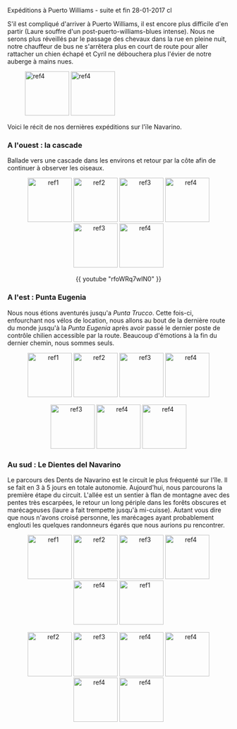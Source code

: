 Expéditions à Puerto Williams - suite et fin
28-01-2017
cl

S'il est compliqué d'arriver à Puerto Williams, il est encore plus difficile d'en partir (Laure souffre d'un post-puerto-williams-blues intense). Nous ne serons plus réveillés par le passage des chevaux dans la rue en pleine nuit, notre chauffeur de bus ne s'arrêtera plus en court de route pour aller rattacher un chien échapé et Cyril ne débouchera plus l'évier de notre auberge à mains nues.

<figure>
  <img src='{{ imgThumb "14.jpg"}}' data-image-opened='{{img "14.jpg" }}' class="image" alt="ref4" style="width:100px"/>
   <img src='{{ imgThumb "27.jpg"}}' data-image-opened='{{img "27.jpg" }}' class="image" alt="ref4" style="width:100px"/>
</figure>


Voici le récit de nos dernières expéditions sur l'ïle Navarino.

### A l'ouest : la cascade

Ballade vers une cascade dans les environs et retour par la côte afin de continuer à observer les oiseaux.

<p style="text-align:center">
  <img src='{{ imgThumb "1.jpg"}}' data-image-opened='{{img "1.jpg" }}' class="image" alt="ref1" style="width:100px"/>
  <img src='{{ imgThumb "2.jpg"}}' data-image-opened='{{img "2.jpg" }}' class="image" alt="ref2" style="height:100px"/>
  <img src='{{ imgThumb "3.jpg"}}' data-image-opened='{{img "3.jpg" }}' class="image" alt="ref3" style="width:100px"/>
  <img src='{{ imgThumb "4.jpg"}}' data-image-opened='{{img "4.jpg" }}' class="image" alt="ref4" style="width:100px"/>
  <img src='{{ imgThumb "5.jpg"}}' data-image-opened='{{img "5.jpg" }}' class="image" alt="ref3" style="width:100px"/>
  <img src='{{ imgThumb "6.jpg"}}' data-image-opened='{{img "6.jpg" }}' class="image" alt="ref4" style="height:100px"/>
</p>

<div style="text-align:center">
  {{ youtube "rfoWRq7wIN0" }}
</div>

### A l'est : Punta Eugenia

Nous nous étions aventurés jusqu'a *Punta Trucco*. Cette fois-ci, enfourchant nos vélos de location, nous allons au bout de la dernière route du monde jusqu'à la *Punta Eugenia* après avoir passé le dernier poste de contrôle chilien accessible par la route. Beaucoup d'émotions à la fin du dernier chemin, nous sommes seuls.

<p style="text-align:center">
  <img src='{{ imgThumb "7.jpg"}}' data-image-opened='{{img "7.jpg" }}' class="image" alt="ref1" style="width:100px"/>
  <img src='{{ imgThumb "8.jpg"}}' data-image-opened='{{img "8.jpg" }}' class="image" alt="ref2" style="width:100px"/>
  <img src='{{ imgThumb "9.jpg"}}' data-image-opened='{{img "9.jpg" }}' class="image" alt="ref3" style="width:100px"/>
  <img src='{{ imgThumb "10.jpg"}}' data-image-opened='{{img "10.jpg" }}' class="image" alt="ref4" style="width:100px"/>
</p>

<p style="text-align:center">
  <img src='{{ imgThumb "11.jpg"}}' data-image-opened='{{img "11.jpg" }}' class="image" alt="ref3" style="width:100px"/>
  <img src='{{ imgThumb "12.jpg"}}' data-image-opened='{{img "12.jpg" }}' class="image" alt="ref4" style="width:100px"/>
  <img src='{{ imgThumb "13.jpg"}}' data-image-opened='{{img "13.jpg" }}' class="image" alt="ref4" style="width:100px"/>
</p>

### Au sud : Le Dientes del Navarino

Le parcours des Dents de Navarino est le circuit le plus fréquenté sur l'île. Il se fait en 3 à 5 jours en totale autonomie. Aujourd'hui, nous parcourons la première étape du circuit. L'allée est un sentier à flan de montagne avec des pentes très escarpées, le retour un long périple dans les forêts obscures et marécageuses (laure a fait trempette jusqu'à mi-cuisse). Autant vous dire que nous n'avons croisé personne, les marécages ayant probablement englouti les quelques randonneurs égarés que nous aurions pu rencontrer.

<p style="text-align:center">
  <img src='{{ imgThumb "15.jpg"}}' data-image-opened='{{img "15.jpg" }}' class="image" alt="ref1" style="width:100px"/>
  <img src='{{ imgThumb "16.jpg"}}' data-image-opened='{{img "16.jpg" }}' class="image" alt="ref2" style="width:100px"/>
  <img src='{{ imgThumb "17.jpg"}}' data-image-opened='{{img "17.jpg" }}' class="image" alt="ref3" style="height:100px"/>
  <img src='{{ imgThumb "18.jpg"}}' data-image-opened='{{img "18.jpg" }}' class="image" alt="ref4" style="width:100px"/>
  <img src='{{ imgThumb "19.jpg"}}' data-image-opened='{{img "19.jpg" }}' class="image" alt="ref4" style="width:100px"/>
  <img src='{{ imgThumb "20.jpg"}}' data-image-opened='{{img "20.jpg" }}' class="image" alt="ref1" style="width:100px"/>
</p>

<p style="text-align:center">
  <img src='{{ imgThumb "21.jpg"}}' data-image-opened='{{img "21.jpg" }}' class="image" alt="ref2" style="width:100px"/>
  <img src='{{ imgThumb "22.jpg"}}' data-image-opened='{{img "22.jpg" }}' class="image" alt="ref3" style="width:100px"/>
  <img src='{{ imgThumb "23.jpg"}}' data-image-opened='{{img "23.jpg" }}' class="image" alt="ref4" style="width:100px"/>
  <img src='{{ imgThumb "24.jpg"}}' data-image-opened='{{img "24.jpg" }}' class="image" alt="ref4" style="width:100px"/>
  <img src='{{ imgThumb "25.jpg"}}' data-image-opened='{{img "25.jpg" }}' class="image" alt="ref4" style="width:100px"/>
  <img src='{{ imgThumb "26.jpg"}}' data-image-opened='{{img "26.jpg" }}' class="image" alt="ref4" style="width:100px"/>
</p>

